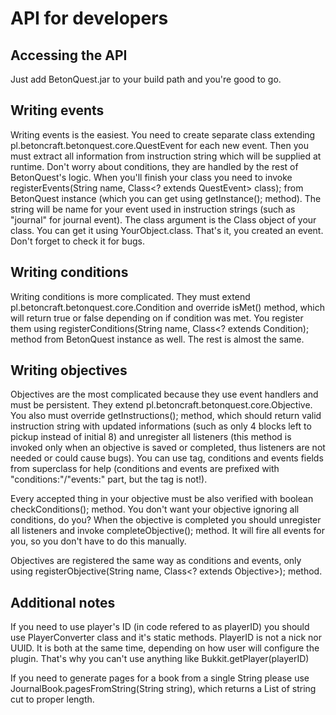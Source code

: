 API for developers
=============

Accessing the API
--------------------------

Just add BetonQuest.jar to your build path and you're good to go.

Writing events
--------------------

Writing events is the easiest. You need to create separate class extending pl.betoncraft.betonquest.core.QuestEvent for each new event. Then you must extract all information from instruction string which will be supplied at runtime. Don't worry about conditions, they are handled by the rest of BetonQuest's logic. When you'll finish your class you need to invoke registerEvents(String name, Class<? extends QuestEvent> class); from BetonQuest instance (which you can get using getInstance(); method). The string will be name for your event used in instruction strings (such as "journal" for journal event). The class argument is the Class object of your class. You can get it using YourObject.class. That's it, you created an event. Don't forget to check it for bugs.

Writing conditions
-------------------------

Writing conditions is more complicated. They must extend pl.betoncraft.betonquest.core.Condition and override isMet() method, which will return true or false depending on if condition was met. You register them using registerConditions(String name, Class<? extends Condition); method from BetonQuest instance as well. The rest is almost the same.

Writing objectives
--------------------------

Objectives are the most complicated because they use event handlers and must be persistent. They extend pl.betoncraft.betonquest.core.Objective. You also must override getInstructions(); method, which should return valid instruction string with updated informations (such as only 4 blocks left to pickup instead of initial 8) and unregister all listeners (this method is invoked only when an objective is saved or completed, thus listeners are not needed or could cause bugs). You can use tag, conditions and events fields from superclass for help (conditions and events are prefixed with "conditions:"/"events:" part, but the tag is not!).

Every accepted thing in your objective must be also verified with boolean checkConditions(); method. You don't want your objective ignoring all conditions, do you? When the objective is completed you should unregister all listeners and invoke completeObjective(); method. It will fire all events for you, so you don't have to do this manually.

Objectives are registered the same way as conditions and events, only using registerObjective(String name, Class<? extends Objective>); method.

Additional notes
------------------------

If you need to use player's ID (in code refered to as playerID) you should use PlayerConverter class and it's static methods. PlayerID is not a nick nor UUID. It is both at the same time, depending on how user will configure the plugin. That's why you can't use anything like Bukkit.getPlayer(playerID)

If you need to generate pages for a book from a single String please use JournalBook.pagesFromString(String string), which returns a List of string cut to proper length.
